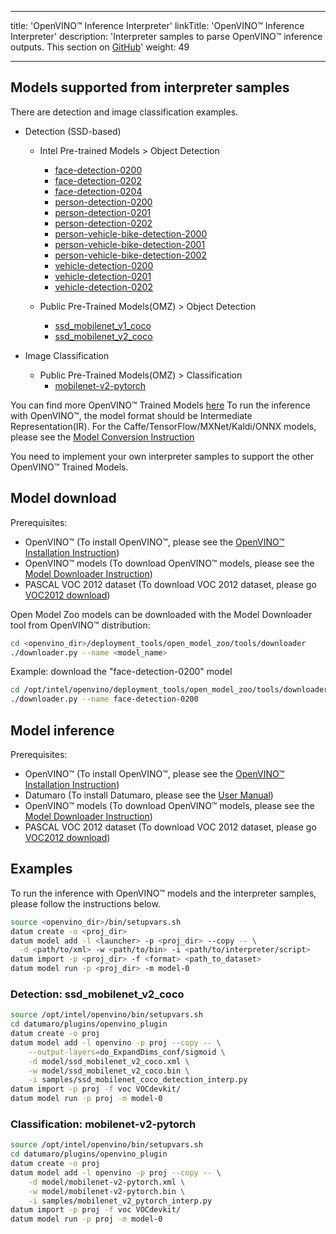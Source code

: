 <!--lint disable maximum-heading-length-->
---
title: 'OpenVINO™ Inference Interpreter'
linkTitle: 'OpenVINO™ Inference Interpreter'
description: 'Interpreter samples to parse OpenVINO™ inference outputs.
  This section on [GitHub](https://github.com/cvat-ai/datumaro/tree/develop/datumaro/plugins/openvino_plugin)'
weight: 49

---

<!--lint enable maximum-heading-length-->

## Models supported from interpreter samples
There are detection and image classification examples.

- Detection (SSD-based)
  - Intel Pre-trained Models > Object Detection
    - [face-detection-0200](https://docs.cvat-ai.org/latest/omz_models_intel_face_detection_0200_description_face_detection_0200.html)
    - [face-detection-0202](https://docs.cvat-ai.org/latest/omz_models_intel_face_detection_0202_description_face_detection_0202.html)
    - [face-detection-0204](https://docs.cvat-ai.org/latest/omz_models_intel_face_detection_0204_description_face_detection_0204.html)
    - [person-detection-0200](https://docs.cvat-ai.org/latest/omz_models_intel_person_detection_0200_description_person_detection_0200.html)
    - [person-detection-0201](https://docs.cvat-ai.org/latest/omz_models_intel_person_detection_0201_description_person_detection_0201.html)
    - [person-detection-0202](https://docs.cvat-ai.org/latest/omz_models_intel_person_detection_0202_description_person_detection_0202.html)
    - [person-vehicle-bike-detection-2000](https://docs.cvat-ai.org/latest/omz_models_intel_person_vehicle_bike_detection_2000_description_person_vehicle_bike_detection_2000.html)
    - [person-vehicle-bike-detection-2001](https://docs.cvat-ai.org/latest/omz_models_intel_person_vehicle_bike_detection_2001_description_person_vehicle_bike_detection_2001.html)
    - [person-vehicle-bike-detection-2002](https://docs.cvat-ai.org/latest/omz_models_intel_person_vehicle_bike_detection_2002_description_person_vehicle_bike_detection_2002.html)
    - [vehicle-detection-0200](https://docs.cvat-ai.org/latest/omz_models_intel_vehicle_detection_0200_description_vehicle_detection_0200.html)
    - [vehicle-detection-0201](https://docs.cvat-ai.org/latest/omz_models_intel_vehicle_detection_0201_description_vehicle_detection_0201.html)
    - [vehicle-detection-0202](https://docs.cvat-ai.org/latest/omz_models_intel_vehicle_detection_0202_description_vehicle_detection_0202.html)

  - Public Pre-Trained Models(OMZ) > Object Detection
    - [ssd_mobilenet_v1_coco](https://docs.cvat-ai.org/latest/omz_models_public_ssd_mobilenet_v1_coco_ssd_mobilenet_v1_coco.html)
    - [ssd_mobilenet_v2_coco](https://docs.cvat-ai.org/latest/omz_models_public_ssd_mobilenet_v2_coco_ssd_mobilenet_v2_coco.html)

- Image Classification
  - Public Pre-Trained Models(OMZ) > Classification
    - [mobilenet-v2-pytorch](https://docs.cvat-ai.org/latest/omz_models_public_mobilenet_v2_pytorch_mobilenet_v2_pytorch.html)

You can find more OpenVINO™ Trained Models
[here](https://docs.cvat-ai.org/latest/omz_models_intel_index.html)
To run the inference with OpenVINO™, the model format should be Intermediate
Representation(IR).
For the Caffe/TensorFlow/MXNet/Kaldi/ONNX models, please see the
[Model Conversion Instruction](https://docs.cvat-ai.org/latest/openvino_docs_MO_DG_prepare_model_convert_model_Converting_Model.html)

You need to implement your own interpreter samples to support the other
OpenVINO™ Trained Models.

## Model download

Prerequisites:
- OpenVINO™ (To install OpenVINO™, please see the
  [OpenVINO™ Installation Instruction](https://docs.cvat-ai.org/latest/openvino_docs_install_guides_installing_openvino_linux.html))
- OpenVINO™ models (To download OpenVINO™ models, please see the [Model Downloader Instruction](https://docs.cvat-ai.org/latest/omz_tools_downloader_README.html))
- PASCAL VOC 2012 dataset (To download VOC 2012 dataset, please go [VOC2012 download](http://host.robots.ox.ac.uk/pascal/VOC/voc2012/#devkit))

Open Model Zoo models can be downloaded with the Model Downloader tool
from OpenVINO™ distribution:

```bash
cd <openvino_dir>/deployment_tools/open_model_zoo/tools/downloader
./downloader.py --name <model_name>
```

Example: download the "face-detection-0200" model
```bash
cd /opt/intel/openvino/deployment_tools/open_model_zoo/tools/downloader
./downloader.py --name face-detection-0200
```

## Model inference

Prerequisites:
- OpenVINO™ (To install OpenVINO™, please see the
  [OpenVINO™ Installation Instruction](https://docs.cvat-ai.org/latest/openvino_docs_install_guides_installing_openvino_linux.html))
- Datumaro (To install Datumaro, please see the [User Manual](/docs/user-manual/))
- OpenVINO™ models (To download OpenVINO™ models, please see the [Model Downloader Instruction](https://docs.cvat-ai.org/latest/omz_tools_downloader_README.html))
- PASCAL VOC 2012 dataset (To download VOC 2012 dataset, please go [VOC2012 download](http://host.robots.ox.ac.uk/pascal/VOC/voc2012/#devkit))


## Examples

To run the inference with OpenVINO™ models and the interpreter samples,
please follow the instructions below.

```bash
source <openvino_dir>/bin/setupvars.sh
datum create -o <proj_dir>
datum model add -l <launcher> -p <proj_dir> --copy -- \
  -d <path/to/xml> -w <path/to/bin> -i <path/to/interpreter/script>
datum import -p <proj_dir> -f <format> <path_to_dataset>
datum model run -p <proj_dir> -m model-0
```

### Detection: ssd_mobilenet_v2_coco

```bash
source /opt/intel/openvino/bin/setupvars.sh
cd datumaro/plugins/openvino_plugin
datum create -o proj
datum model add -l openvino -p proj --copy -- \
    --output-layers=do_ExpandDims_conf/sigmoid \
    -d model/ssd_mobilenet_v2_coco.xml \
    -w model/ssd_mobilenet_v2_coco.bin \
    -i samples/ssd_mobilenet_coco_detection_interp.py
datum import -p proj -f voc VOCdevkit/
datum model run -p proj -m model-0
```

### Classification: mobilenet-v2-pytorch

```bash
source /opt/intel/openvino/bin/setupvars.sh
cd datumaro/plugins/openvino_plugin
datum create -o proj
datum model add -l openvino -p proj --copy -- \
    -d model/mobilenet-v2-pytorch.xml \
    -w model/mobilenet-v2-pytorch.bin \
    -i samples/mobilenet_v2_pytorch_interp.py
datum import -p proj -f voc VOCdevkit/
datum model run -p proj -m model-0
```
